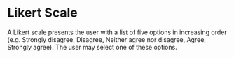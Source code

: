 # Likert Scale

A Likert scale presents the user with a list of five options in increasing order (e.g. Strongly disagree, Disagree, Neither agree nor disagree, Agree, Strongly agree).  The user may select one of these options.
